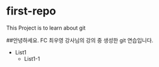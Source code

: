 # first-repo

This Project is to learn about git

##안녕하세요. FC 최우영 강사님의 강의 중 생성한 git 연습입니다.
- List1
	- List1-1
